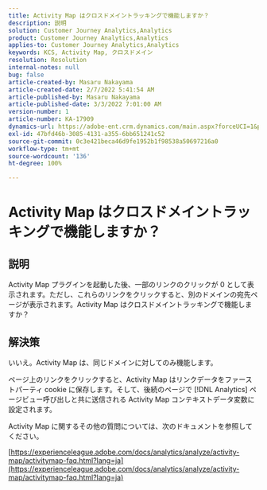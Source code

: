 ```yaml
---
title: Activity Map はクロスドメイントラッキングで機能しますか？
description: 説明
solution: Customer Journey Analytics,Analytics
product: Customer Journey Analytics,Analytics
applies-to: Customer Journey Analytics,Analytics
keywords: KCS, Activity Map, クロスドメイン
resolution: Resolution
internal-notes: null
bug: false
article-created-by: Masaru Nakayama
article-created-date: 2/7/2022 5:41:54 AM
article-published-by: Masaru Nakayama
article-published-date: 3/3/2022 7:01:00 AM
version-number: 1
article-number: KA-17909
dynamics-url: https://adobe-ent.crm.dynamics.com/main.aspx?forceUCI=1&pagetype=entityrecord&etn=knowledgearticle&id=a7d676a3-d887-ec11-93b0-002248083412
exl-id: 47bfd46b-3085-4131-a355-6bb651241c52
source-git-commit: 0c3e421beca46d9fe1952b1f98538a50697216a0
workflow-type: tm+mt
source-wordcount: '136'
ht-degree: 100%

---
```


# Activity Map はクロスドメイントラッキングで機能しますか？

## 説明

Activity Map プラグインを起動した後、一部のリンクのクリックが 0 として表示されます。ただし、これらのリンクをクリックすると、別のドメインの宛先ページが表示されます。Activity Map はクロスドメイントラッキングで機能しますか？

## 解決策


いいえ。Activity Map は、同じドメインに対してのみ機能します。

ページ上のリンクをクリックすると、Activity Map はリンクデータをファーストパーティ cookie に保存します。そして、後続のページで [!DNL Analytics] ページビュー呼び出しと共に送信される Activity Map コンテキストデータ変数に設定されます。

Activity Map に関するその他の質問については、次のドキュメントを参照してください。

[https://experienceleague.adobe.com/docs/analytics/analyze/activity-map/activitymap-faq.html?lang=ja](https://experienceleague.adobe.com/docs/analytics/analyze/activity-map/activitymap-faq.html?lang=ja)
